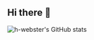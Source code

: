 ## Hi there 👋

![h-webster's GitHub stats](https://github-readme-stats-gray-eight-32.vercel.app/api?username=h-webster&count_private=true&show_icons=true&hide=issues)
